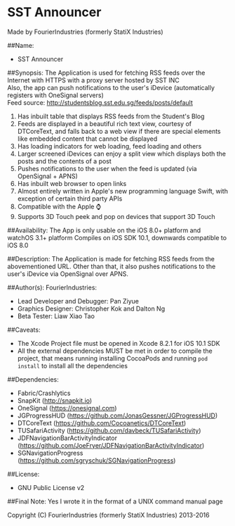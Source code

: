 **SST Announcer**
==========================


Made by FourierIndustries (formerly StatiX Industries)  

##Name:
* SST Announcer

##Synopsis:
The Application is used for fetching RSS feeds over the Internet with HTTPS with a proxy server hosted by SST INC  
Also, the app can push notifications to the user's iDevice (automatically registers with OneSignal servers)  
Feed source: http://studentsblog.sst.edu.sg/feeds/posts/default

1. Has inbuilt table that displays RSS feeds from the Student's Blog
2. Feeds are displayed in a beautiful rich text view, courtesy of DTCoreText, and falls back to a web view if there are special elements like embedded content that cannot be displayed
3. Has loading indicators for web loading, feed loading and others
4. Larger screened iDevices can enjoy a split view which displays both the posts and the contents of a post
5. Pushes notifications to the user when the feed is updated (via OpenSignal + APNS)
6. Has inbuilt web browser to open links
7. Almost entirely written in Apple's new programming language Swift, with exception of certain third party APIs
8. Compatible with the Apple ⌚
9. Supports 3D Touch peek and pop on devices that support 3D Touch


##Availability:
The App is only usable on the iOS 8.0+ platform and watchOS 3.1+ platform
Compiles on iOS SDK 10.1, downwards compatible to iOS 8.0


##Description:
The Application is made for fetching RSS feeds from the abovementioned URL. Other than that, it also pushes notifications to the user's iDevice via OpenSignal over APNS.


##Author(s):
FourierIndustries:
* Lead Developer and Debugger: Pan Ziyue
* Graphics Designer: Christopher Kok and Dalton Ng
* Beta Tester: Liaw Xiao Tao


##Caveats:
* The Xcode Project file must be opened in Xcode 8.2.1 for iOS 10.1 SDK
* All the external dependencies MUST be met in order to compile the project, that means running installing CocoaPods and running `pod install` to install all the dependencies 


##Dependencies:
* Fabric/Crashlytics
* SnapKit (http://snapkit.io)
* OneSignal (https://onesignal.com)
* JGProgressHUD (https://github.com/JonasGessner/JGProgressHUD)
* DTCoreText (https://github.com/Cocoanetics/DTCoreText)
* TUSafariActivity (https://github.com/davbeck/TUSafariActivity)
* JDFNavigationBarActivityIndicator (https://github.com/JoeFryer/JDFNavigationBarActivityIndicator)
* SGNavigationProgress (https://github.com/sgryschuk/SGNavigationProgress)


##License:
* GNU Public License v2


##Final Note:
Yes I wrote it in the format of a UNIX command manual page

Copyright (C) FourierIndustries (formerly StatiX Industries) 2013-2016
